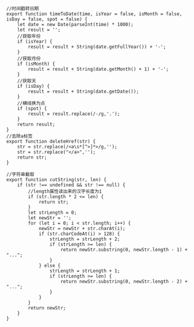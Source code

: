     //时间戳转日期
    export function timeToDate(time, isYear = false, isMonth = false, isDay = false, spot = false) {
        let date = new Date(parseInt(time) * 1000);
        let result = '';
        //获取年份
        if (isYear) {
            result = result + String(date.getFullYear()) + '-';
        }
        //获取月份
        if (isMonth) {
            result = result + String(date.getMonth() + 1) + '-';
        }
        //获取天
        if (isDay) {
            result = result + String(date.getDate());
        }
        //横线换为点
        if (spot) {
            result = result.replace(/-/g,'.');
        }
        return result;
    }
    //去除a标签
    export function deleteHref(str) {
        str = str.replace(/<a\s*[^>]*>/g,'');
        str = str.replace("</a>",'');
        return str;
    }

    //字符串截取
    export function cutString(str, len) {
        if (str !== undefined && str !== null) {
            //length属性读出来的汉字长度为1 
            if (str.length * 2 <= len) {
                return str;
            }
            let strLength = 0;
            let newStr = '';
            for (let i = 0; i < str.length; i++) {
                newStr = newStr + str.charAt(i);
                if (str.charCodeAt(i) > 128) {
                    strLength = strLength + 2;
                    if (strLength >= len) {
                        return newStr.substring(0, newStr.length - 1) + "...";
                    }
                } else {
                    strLength = strLength + 1;
                    if (strLength >= len) {
                        return newStr.substring(0, newStr.length - 2) + "...";
                    }
                }
            }
            return newStr;
        }
    }
